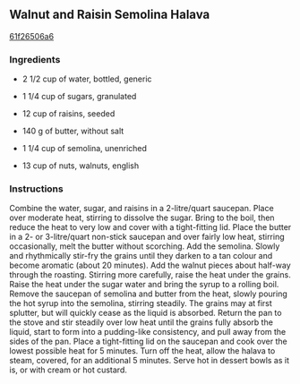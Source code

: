 ## Walnut and Raisin Semolina Halava

[61f26506a6](http://www.food.com/recipe/walnut-and-raisin-semolina-halava-256561)

### Ingredients

 - 2 1/2 cup of water, bottled, generic

 - 1 1/4 cup of sugars, granulated

 - 12 cup of raisins, seeded

 - 140 g of butter, without salt

 - 1 1/4 cup of semolina, unenriched

 - 13 cup of nuts, walnuts, english

### Instructions

Combine the water, sugar, and raisins in a 2-litre/quart saucepan. Place over moderate heat, stirring to dissolve the sugar. Bring to the boil, then reduce the heat to very low and cover with a tight-fitting lid. Place the butter in a 2- or 3-litre/quart non-stick saucepan and over fairly low heat, stirring occasionally, melt the butter without scorching. Add the semolina. Slowly and rhythmically stir-fry the grains until they darken to a tan colour and become aromatic (about 20 minutes). Add the walnut pieces about half-way through the roasting. Stirring more carefully, raise the heat under the grains. Raise the heat under the sugar water and bring the syrup to a rolling boil. Remove the saucepan of semolina and butter from the heat, slowly pouring the hot syrup into the semolina, stirring steadily. The grains may at first splutter, but will quickly cease as the liquid is absorbed. Return the pan to the stove and stir steadily over low heat until the grains fully absorb the liquid, start to form into a pudding-like consistency, and pull away from the sides of the pan. Place a tight-fitting lid on the saucepan and cook over the lowest possible heat for 5 minutes. Turn off the heat, allow the halava to steam, covered, for an additional 5 minutes. Serve hot in dessert bowls as it is, or with cream or hot custard.